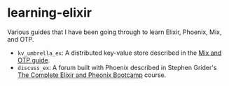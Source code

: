 # learning-elixir

Various guides that I have been going through to learn Elixir, Phoenix, Mix, and OTP.

- `kv_umbrella_ex`: A distributed key-value store described in the [Mix and OTP
  guide](https://elixir-lang.org/getting-started/mix-otp/introduction-to-mix.html).
- `discuss_ex`: A forum built with Phoenix described in Stephen Grider's [The Complete Elixir and
  Pheonix Bootcamp](https://www.udemy.com/the-complete-elixir-and-phoenix-bootcamp-and-tutorial)
  course.
